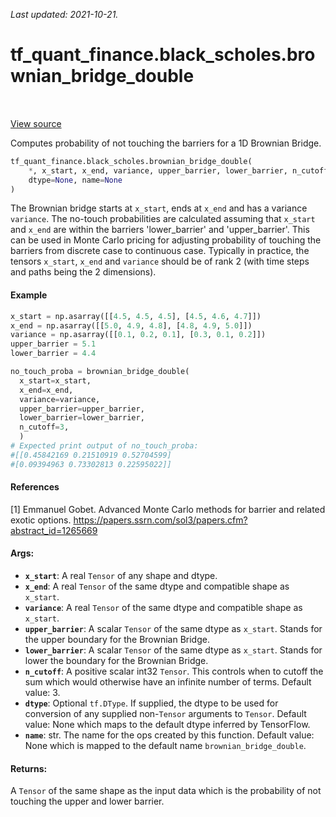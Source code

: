 <!--
This file is generated by a tool. Do not edit directly.
For open-source contributions the docs will be updated automatically.
-->

*Last updated: 2021-10-21.*

<div itemscope itemtype="http://developers.google.com/ReferenceObject">
<meta itemprop="name" content="tf_quant_finance.black_scholes.brownian_bridge_double" />
<meta itemprop="path" content="Stable" />
</div>

# tf_quant_finance.black_scholes.brownian_bridge_double

<!-- Insert buttons and diff -->

<table class="tfo-notebook-buttons tfo-api" align="left">
</table>

<a target="_blank" href="https://github.com/google/tf-quant-finance/blob/master/tf_quant_finance/black_scholes/brownian_bridge.py">View source</a>



Computes probability of not touching the barriers for a 1D Brownian Bridge.

```python
tf_quant_finance.black_scholes.brownian_bridge_double(
    *, x_start, x_end, variance, upper_barrier, lower_barrier, n_cutoff=3,
    dtype=None, name=None
)
```



<!-- Placeholder for "Used in" -->

The Brownian bridge starts at `x_start`, ends at `x_end` and has a variance
`variance`. The no-touch probabilities are calculated assuming that `x_start`
and `x_end` are within the barriers 'lower_barrier' and 'upper_barrier'.
This can be used in Monte Carlo pricing for adjusting probability of
touching the barriers from discrete case to continuous case.
Typically in practice, the tensors `x_start`, `x_end` and `variance` should be
of rank 2 (with time steps and paths being the 2 dimensions).

#### Example

```python
x_start = np.asarray([[4.5, 4.5, 4.5], [4.5, 4.6, 4.7]])
x_end = np.asarray([[5.0, 4.9, 4.8], [4.8, 4.9, 5.0]])
variance = np.asarray([[0.1, 0.2, 0.1], [0.3, 0.1, 0.2]])
upper_barrier = 5.1
lower_barrier = 4.4

no_touch_proba = brownian_bridge_double(
  x_start=x_start,
  x_end=x_end,
  variance=variance,
  upper_barrier=upper_barrier,
  lower_barrier=lower_barrier,
  n_cutoff=3,
  )
# Expected print output of no_touch_proba:
#[[0.45842169 0.21510919 0.52704599]
#[0.09394963 0.73302813 0.22595022]]
```

#### References

[1] Emmanuel Gobet. Advanced Monte Carlo methods for barrier and related
exotic options.
https://papers.ssrn.com/sol3/papers.cfm?abstract_id=1265669

#### Args:


* <b>`x_start`</b>: A real `Tensor` of any shape and dtype.
* <b>`x_end`</b>: A real `Tensor` of the same dtype and compatible shape as
  `x_start`.
* <b>`variance`</b>: A real `Tensor` of the same dtype and compatible shape as
  `x_start`.
* <b>`upper_barrier`</b>: A scalar `Tensor` of the same dtype as `x_start`. Stands for
  the upper boundary for the Brownian Bridge.
* <b>`lower_barrier`</b>: A scalar `Tensor` of the same dtype as `x_start`. Stands for
  lower the boundary for the Brownian Bridge.
* <b>`n_cutoff`</b>: A positive scalar int32 `Tensor`. This controls when to cutoff
  the sum which would otherwise have an infinite number of terms.
  Default value: 3.
* <b>`dtype`</b>: Optional `tf.DType`. If supplied, the dtype to be used for conversion
  of any supplied non-`Tensor` arguments to `Tensor`.
  Default value: None which maps to the default dtype inferred by
  TensorFlow.
* <b>`name`</b>: str. The name for the ops created by this function.
  Default value: None which is mapped to the default name
  `brownian_bridge_double`.


#### Returns:

A `Tensor` of the same shape as the input data which is the probability
of not touching the upper and lower barrier.
